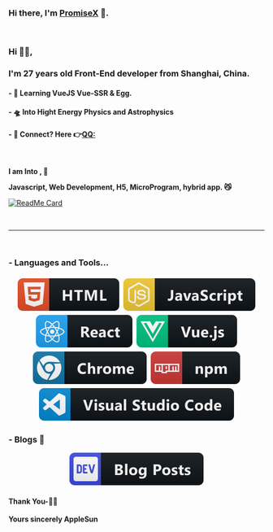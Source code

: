 ### Hi there, I'm [PromiseX](https://awebman.com) 👋.  
<br />

### Hi 🙋‍♂️,
### I'm 27 years old Front-End developer from Shanghai, China.


#### - 🥀 Learning VueJS  Vue-SSR & Egg.

#### - 🛸 Into Hight Energy Physics and Astrophysics

#### - 💬 Connect? Here 👉[QQ:](http://wpa.qq.com/msgrd?v=3&uin=1160948479&site=%E5%9C%A8%E7%BA%BF%E5%AE%A2%E6%9C%8D&menu=yes)
<br />


**I am Into , 🙏**

**Javascript, Web Development, H5, MicroProgram, hybrid app. 😼**
<br />


[![ReadMe Card](https://github-readme-stats.vercel.app/api/pin/?username=CracKerMe&repo=github-readme-stats)](https://github.com/anuraghazra/github-readme-stats)


<br />

*************

<br />

### - Languages and Tools...

<p align="center">
 <img src="https://raw.githubusercontent.com/8bithemant/8bithemant/master/svg/dev/languages/html.svg" alt="Twitter" style="vertical-align:top; margin:4px"><img src="https://raw.githubusercontent.com/8bithemant/8bithemant/master/svg/dev/languages/js.svg" alt="Twitter" style="vertical-align:top; margin:4px"><img src="https://raw.githubusercontent.com/8bithemant/8bithemant/master/svg/dev/frameworks/react.svg" alt="Twitter" style="vertical-align:top; margin:4px"><img src="https://raw.githubusercontent.com/8bithemant/8bithemant/master/svg/dev/frameworks/vue.svg" alt="Twitter" style="vertical-align:top; margin:4px"><img src="https://raw.githubusercontent.com/8bithemant/8bithemant/master/svg/dev/misc/chrome.svg" alt="Twitter" style="vertical-align:top; margin:4px"><img src="https://raw.githubusercontent.com/8bithemant/8bithemant/master/svg/dev/services/npm.svg" alt="Twitter" style="vertical-align:top; margin:4px"><img src="https://raw.githubusercontent.com/8bithemant/8bithemant/master/svg/dev/tools/visualstudio_code.svg" alt="Twitter" style="vertical-align:top; margin:4px">

</p>

### - Blogs 🌱

<p align="center">
<img src="https://raw.githubusercontent.com/8bithemant/8bithemant/master/svg/blogs/devto.svg"> 
</p>

#### Thank You-🙏🏼



__Yours sincerely AppleSun__


